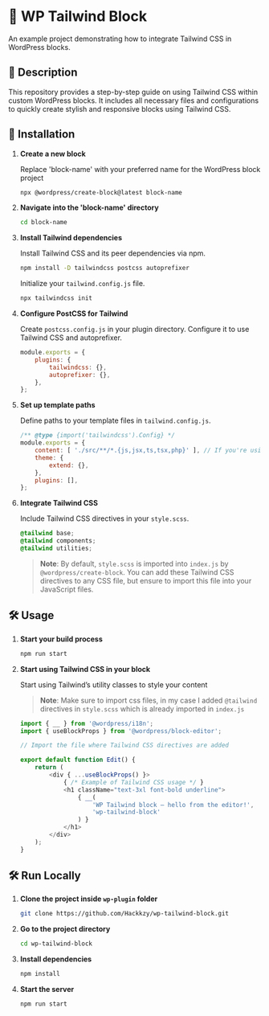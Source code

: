 # 🎨 WP Tailwind Block

An example project demonstrating how to integrate Tailwind CSS in WordPress blocks.

## 📝 Description

This repository provides a step-by-step guide on using Tailwind CSS within custom WordPress blocks. It includes all necessary files and configurations to quickly create stylish and responsive blocks using Tailwind CSS.

## 🚀 Installation

1. **Create a new block**

    Replace 'block-name' with your preferred name for the WordPress block project

    ```bash
    npx @wordpress/create-block@latest block-name
    ```

2. **Navigate into the 'block-name' directory**

    ```bash
    cd block-name
    ```

3. **Install Tailwind dependencies**

    Install Tailwind CSS and its peer dependencies via npm.

    ```bash
    npm install -D tailwindcss postcss autoprefixer
    ```

    Initialize your `tailwind.config.js` file.

    ```bash
    npx tailwindcss init
    ```

4. **Configure PostCSS for Tailwind**

    Create `postcss.config.js` in your plugin directory. Configure it to use Tailwind CSS and autoprefixer.

    ```javascript
    module.exports = {
    	plugins: {
    		tailwindcss: {},
    		autoprefixer: {},
    	},
    };
    ```

5. **Set up template paths**

    Define paths to your template files in `tailwind.config.js`.

    ```javascript
    /** @type {import('tailwindcss').Config} */
    module.exports = {
    	content: [ './src/**/*.{js,jsx,ts,tsx,php}' ], // If you're using dynamic block add "php" so that you can use tailwind in "render.php"
    	theme: {
    		extend: {},
    	},
    	plugins: [],
    };
    ```

6. **Integrate Tailwind CSS**

    Include Tailwind CSS directives in your `style.scss`.

    ```scss
    @tailwind base;
    @tailwind components;
    @tailwind utilities;
    ```

    > **Note**: By default, `style.scss` is imported into `index.js` by `@wordpress/create-block`. You can add these Tailwind CSS directives to any CSS file, but ensure to import this file into your JavaScript files.

## 🛠️ Usage

1. **Start your build process**

    ```bash
    npm run start
    ```

2. **Start using Tailwind CSS in your block**

    Start using Tailwind’s utility classes to style your content

    > **Note**: Make sure to import css files, in my case I added `@tailwind` directives in `style.scss` which is already imported in `index.js`

    ```javascript
    import { __ } from '@wordpress/i18n';
    import { useBlockProps } from '@wordpress/block-editor';

	// Import the file where Tailwind CSS directives are added

    export default function Edit() {
    	return (
    		<div { ...useBlockProps() }>
    			{ /* Example of Tailwind CSS usage */ }
    			<h1 className="text-3xl font-bold underline">
    				{ __(
    					'WP Tailwind block – hello from the editor!',
    					'wp-tailwind-block'
    				) }
    			</h1>
    		</div>
    	);
    }
    ```

## 🛠️ Run Locally

1. **Clone the project inside `wp-plugin` folder**

    ```bash
    git clone https://github.com/Hackkzy/wp-tailwind-block.git
    ```

2. **Go to the project directory**

    ```bash
    cd wp-tailwind-block
    ```

3. **Install dependencies**

    ```bash
    npm install
    ```

4. **Start the server**

    ```bash
    npm run start
    ```
